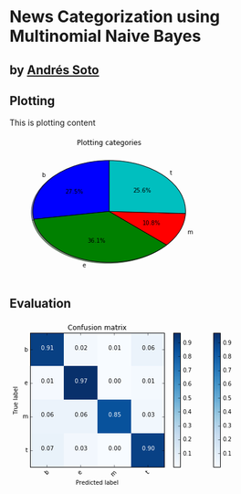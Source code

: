 
# News Categorization using Multinomial Naive Bayes
## by [Andrés Soto](https://www.linkedin.com/in/andres-soto-villaverde-36198a5/)

## Plotting

This is plotting content

<img alt="figure0" src="data:image/png;base64,iVBORw0KGgoAAAANSUhEUgAAAV0AAAD8CAYAAADUv3dIAAAABHNCSVQICAgIfAhkiAAAAAlwSFlz
AAALEgAACxIB0t1+/AAAIABJREFUeJzt3Xd4HNXVx/Hv2aLdVZfcewPLGGNjisHB4BAwHYEpoYWY
FiC09IQUEhISEieUlx46hOIASQg1hE7AgGkGGxeBjXuVZSRLq7blvn/ckbUWki3L0s6W83meebbv
nl3Lv7lz584dMcaglFIqOTxuF6CUUtlEQ1cppZJIQ1cppZJIQ1cppZJIQ1cppZJIQ1cppZJIQzdL
ichrInJeN77fHSLyy+56v3QnIkNEZIuIiNu1qNSioZvBRGS5iNQ7//nXicj9IpK7k+8xTETiIuJJ
uG+GiLyZ+DxjzHeNMX/ortp3VXt1J5MxZpUxptDoQHjVhoZuZjPAscaYQmAfYD/gVzv5HuK8j7Rz
Xyprr+7kfLCIN9mfqdKHhm7mEwBjzDrgP8C4rzzB+pXTMl4vIg+ISIHz8BvOZbXTYj4QuAOYLCK1
IrLZeY/7ReR3zvWpIrJKRH4oIhtEZI2InJPweaUi8oyI1IjIHBG5pm3LuU19U0Rktoh8KSIrROTb
zv3HiMhHzvusEJHfJLysbd0HOK85T0QWikiViPxHRIYmfM4RIrLY+ZzbROT1li6YDn6jQuexllb1
eSKyAnilbUtbRApF5B4RWev8Nte0dD2IyCjns6pFZKOIzNrxP6tKVxq6WUJEhgDHAB+18/C5wLeB
qcBIoAC4zXnsEOey0Nlcfhe4GHjHGFNgjCnt4CP7O+8zELgAuE1EipzHbgdqgb7AOcAMOmg5O6H4
PHAT0BvYG/jYebgOONsYUwQcC1wsIuUd1D1HRE4ArgROBPoAbwKznM/pDTwB/AzoBVQAk3fwG93a
ptxDgDHAkc7txO/0INDsvHYiMM35XQCuAf5rjCkGBgO3tPdbqAxhjNElQxdgGbAF2OxcvwUIOI+9
BpznXH8ZuDjhdaOxAeEBhgMxwJPw+Azgf20+637gd871qUC4zWs2AJOc92wGdkt47Jq275fw2JXA
Pzv5fW8ErneuD2un7ueBcxNue5w6hwBnA7PbvN/KTv5GLZ81LOHxrZ8P9AMaW3575/HTgVec6w8C
fwUGuf03o0vPL9rSzXwnGGNKjTEjjDGXG2Oa2nnOQGBFwu0VgA8bFl3tu60yxsQTbtcD+dgWphdY
nfDYqu28zxBgaXsPiMgkEXnV2SSvBi7CtoY7Mgy4SUQ2O90iVdjvNwj7G7StI7HG7f1G7T0/0VDA
D6xzPvtLbMj2cR7/CTac3xOR+SJy7na+g0pzGrqZrzM7ktZiA6nFMCCCbZ22F7q7shOtEohiN6Nb
DNnO81cBu3Xw2KPAv7EtxGLgTlq/b3s1rgQuclZCpcaYEmNMvrFdJuvaqSOxxu39Ri06+l1WYVu6
vRI+t9gYMx7AGLPRGHOhMWYQtuvmdhEZ2cF7qTSnoavA9mv+QESGi0g+8Afg705LtRKIA6MSnr8B
GCwi/p39IOc9/wVcLSIhERmD7SvtyCPAYSJyioh4nZ1wE5zH8oEvjTEREZkEnJnwuvbqvhP4hYiM
BRCRIhE5xXnsOWCciJQ7n3MZ27Zit/cbQfsrt5admOuBF4EbRaTA2Sk3UkQOceo4RUQGOa+pduqO
t/N+KgNo6Ga27bVIEx+7D3gI+B92U74euALAGNOADZjZzqbxJOBVYAGwXkQ2dqGWy4FibOvyQWyL
tb1uD4wxq7A7AH+M7ZueC4x3Hr4UuEZEarBD4R5LeN1X6jbG/Bv4E/B3pztiHnCU8/wq4FTgL8Am
7A6xDxLq6vA3auf7tXfft4EcYKHzPZ7A7mwE2B+YIyJbsC33K4wxy9v7PVT6E2NSfbilynQi8ieg
nzEmZfoyneFcq4EzjTFv7Oj5SnWWtnRV0olImYjs5VyfBJyP7XJwlTNOt0hEAkDLIc3vulmTyjw+
twtQWakAmCUiA7D9w38xxjzjck1gx+U+ih1psBA78qPdbg+lukq7F5RSKom0e0EppZJIQ1cppZJI
Q1cppZJIQ1cppZJIQ1cppZJIQ1cppZJIQ1cppZJIQ1cppZJIQ1cppZJIQ1cppZJIQ1cppZJIQ1cp
pZJIQ1cppZJIQ1cppZJIQ1cppZJIQ1cppZJIQ1cppZJIQ1cppZJIQ1cppZJIQ1cppZJIQ1cppZJI
Q1cppZLI53YBKruJiBcoBkqBXm0uiwAf+Pzg8YPHt/XSFx2CX9ZgTARjosTjUeLxluvNQDWwGfgy
YdkMfGmMaXLhqyoFaOiqHiAiAvQHdreLDIK8gZDTHzx9IN4LosXQVACeEASaoSgCxTHoDfTxQn8/
lOZAjoCXryzeK+H00yEUgnjcLrGYvYxEDDU1TdTURKmpiVFTA3V1HurrfTQ2BsTni+H31+Hz1eLx
VANVxOOV1Nd/Rjy+BFjqLOuNMcadX1FlKtG/KdVVItILG6yjwVcGhRPBjIa6wRAwMLIJxvpgVC70
lvYbsyXYIN1JgRA8/BD07r1zrzMGGhuhtnbbZcsW2LAhzooV9axcGWPjxhyamnwEg+vxepfS2Pgp
zc2LaQ3kFcaY5p0vXGU7bemqHRKRAcBk8OwFRXuDjIHwUAj5YFgD7OGFvfJgtMBobA4XAwRdLbw9
IrZ1HApB375tH/UA+Vtv1dfD2rVDnOXrrFzZyIoVTaxb56WmJiS5uV/i9y8mHH6NWGwO8L4xZmMS
v41KQ9rSVdsQET8wAZgMxdMgOhlMAezXBAfmwRhva7D2BsSdQrva0u0u0Shs2ABLl8KiRVE++STM
0qUhvN4t+HwfUlv7KvAe8KExptadIlUq0tDNciLSF5gMgYMhbxrUjoFBTTDVD1OD8DVsyLoUrh1x
O3TbE4/D6tVQUQELFjQzb14Dq1blEghsQGQOdXWvA+8Dc7VrIntp6GYZERkNHA7Fh0PsIIgWwb5N
8I18mOKBSdhBAykuFUO3PdEoLFsGixfDp582MH9+hMrKAKHQu9TW/gt4CVisO+yyh4ZuhhORADAV
8k4Ez3TwFcJRAt8I2VbsGNJyuHa6hG57amrgww9hzpwG3n3X0NzciMfzIvX1TwIvGmOq3S5R9RwN
3QzkdBmUQ8kZUP81GB2FU3PheI/trk2xroKuSOfQTWQMrFoFH3wAb75Zy4IFAYLB+dTVzcKYZ4wx
n7ldoupeGroZQkSGgEyH4nOhcSxMi8E3Q3AkdodXhsmU0G2roQHmzoU332xg9mxDLFZDLPY4TU33
GWPmuV2e2nUaumlMRIaB9wwoOAeiw+F44MwAHE4qjtbqVpkauomMgSVL4LXXojz/fDPR6HoaGm4n
Hn/EGLPe7fJU12jophlnSNexUPxDiEyC0wTOzIFDAL/b5SVPNoRuongc5s2D556r5803vfj971FX
dzvwlDGmwe3yVOdp6KYJERkOwYvB810Y44fvh+AUIORyZS7JttBN1NAAb70FzzxTS0WFF5/vSerr
7wLeMsbE3S5PbZ+GbgpzWrXHQ/GPIbovzPDCJV4Y63Zp7svm0E1UWQkvvxzn6afrqalpIBq9m0jk
HmPMMrdLU+3T0E1BIjLSadVeDHv4bKv2ZLK2VdseDd1ttfT/Pv98My+8EMfrfZlw+LfGmA/cLk1t
S0M3RYiIByiH4ishNhFmeOASH+zhdmmpSUO3Y/X18OyzcR55pJFY7FPC4V9jx//qf/YUoKHrMids
T4DCG2FQP/hl0LZqM3z0wa7S0N2xaBRefRUeeKCOmpqN1Nf/GnjcGBNxu7RspqHrEjvnrJwIRTdB
/37w5xw4jow4cCEZNHQ7zxh47z148ME6li1rpLn5WuLxu40xdW6Xlo00dJPMCdtyKLoZ+g2AmX4o
R8N2J2nods3ixfDQQ2E+/NBgzG00N9/Q09NRikgRcKYx5o6e/Jx0oaGbJE7YHmfDts9AmJkDJ6Jh
20UaurtmzRqYNauRl1+OE4//iUjkup4a72uHO/KMMWavnnj/dKOh28OcsD3Whm2vwbZlO520nGQm
lWjodo81a+C22+qZOzdMY+MVwGPdvcNNRGZhN+cqgJeMMT/rzvdPNxq6PUjEMwWKHoDSIbZlexIa
tt1EQ7d7ffwx3HBDmKqqL6iv/44xZk53vbU9XJ1njDHju+s901lWJICIDBOR+cn7PH+JSK+noOQ1
uG0UfJ5jjx7Lip9bpaO994YHHsjj8svHUVDwmuTl/ctOoqS6WzalQI836UVERIoug+BamH4sfOGD
M8mun1mlLY8HjjpKeOyxENOnH0cgUCGBwLUikr/jF6vOyqY08IvIwyKyUEQeF5FuHQgrUjQGei+A
fjfCi0G4x5sWZ2BQqq1QCC64wM+DD4Y48MDvEwyuFI9nht0/0SW1QEF3lpjOsil0y4BbjTFjsX8E
l3THm4oU+EV63Qyx+fCDMbDAB5O7462Vcle/fvDb34a4/voShgy5jdzcN7rS5WCM2QzMFpF5IjKz
BypNK1mxI83pyH/DGDPcuX0ocLkx5qRde9/iI8DzCIwvhvt8MLIbqlWdojvSkisahUceiTJrVhOR
yBXE4/frYcVdk00t3bZ/IF3+gxEpKBHp+zx4n4Pbe8NrGrgqs/l8MGOGj1tvzWPQoJvJzX1VRAa5
XVY6yqbQHSYiBzjXzwTe6sqbiPQ9CWQ1HHMELPHB6egBDipr7LYb3HtvHiedNIVAYJGI7NLWYjbK
ptBdDFwqIguBYmCnDkkUOSQkMvARaH4cZuXCA14o6ZFClUppfj+cf76PG24ooLT0IcnNfVBE8twu
K11kRZ/urhLZcxxUPQeDBsK/faDDF12nfbqpIRyG669v4N13N9HQcIIxZq7bJaW6bGrp7jSRchEZ
eRGs/gDOGgzvauAqlSgvD3796xA/+MFggsHZ4vN9x+2SUp2GbgdEykPwyYNQdRs8EoDrPVl14kel
dsa0acJdd4UoLf0/CYX+z5knWrVDf5h2iEwdBh/Nsac3/8Br57lVSm3XkCFw9925DB9+Abm5z2s/
b/s0dNsQmXgoLPwQxu0BH/tgd7dLUip9FBXBzTfnMXnyVEKhD0RkoNslpRoNXYdIuUdkr0th6X/g
ohJ43geFbpelVPrx++GXvwxyxhm7EQzOE5EJbpeUSjR0AZHyXFj1B1h+I/w1AL/36E+j1C4QgbPP
9vHTn5YSCLwtIse6XVKqyPpkESkvhjU3w5IfwYN+e9yEUqpbHHqocMMNueTnPyE5OT/YhUlzMkZW
h65IeSmsvhk+mwGz/HaScaVUtxo7Fu6+O0Tv3r8nFLol24M3a0NXpLw3rLwNPj8D/uHTEQpK9aD+
/eGuu3Lp0+ccgsE/uV2Om7IydEXK+8CK22HpKfCUD450uySlMl9+Ptx0Ux7FxZdJIPBLt8txS9aF
rkh5P1h2J3wx3Y5Q+IbbJSmVPYqL4eabcyko+IXk5FzmdjluyKrQFSkfAEvvhhXHw4s+ONjtkpTK
Pn36wC235BIK/Vm83hlul5NsWRO6IuWDYfmdsOZoeFXP7qCUmwYMgJtvDhEK3SEez8lul5NMWRG6
IuVDoWomLDsK/uOD/dwuSSk1bBjceGOIUOhvInKU2+UkS8aHrkh5f2i8ChaWw/XawlUqley+O8yc
mUsw+E8ROcTtcpIho0PXHmkWvwLmHw2nBuHCrB4fqFRKGjcOfv/7XAKB50RkuNvl9LSMDV2Rcg9w
Hiw8Bob0hVt9bteklOrAvvvCOeeECIWeEZEct8vpSRkbusCxsOxkCI+FZ/2Q0f+OSqW/007zsuee
IwkGr3e7lJ6Uka0/kfIJsOkCWHYQvOGHvm6XpLJZZSX88Y+weTN4PHDccXDSSfDgg/Dss1DinGvv
ggtg0qSvvr6uDq67DpYtsxPJ/PSn9tDau+6COXNsv+iVV9rnvvQSbNkCJ6fhgAARuOqqXGbMOE9E
XjLGPO12ST0h40JXpHwgNPwQFh4Gt/lgX7dLUtnO64VLLrFn0m1ogIsugv2cETSnngrf/Ob2X3/r
rXDAAXD11RCLQWOjPTfZ55/Dvfe2BvKgQfDf/8LMmT3+lXpMYaHt3/3Rjx4Wkb2MMSvcLqm7ZVT3
gkh5PsS/D/OnwdlBmJFGO85WY4+O2xPYC7jFuf90YB9nGeFctmc4MAGYCCS2lq507j8n4b5HgJu7
p2y1Y6WlNnABQiEYOtS2fjsjHIb58+Hoo+1tr9eel8zjsQEMNoR9PnjsMZg+3T4nne25J8yYESI3
99lM7N/NmNAVKfcCF0DFwTC0N9yYZn95PuAGYAHwDnAr9qzxfwc+cpaT6XgmNA/wOjAXeM+5b4tz
+xPs+d0WAI3AA8Cl3f8V1I6tXw9LltjuAYAnn7TdCn/5i+1GaGvdOtv6mzkTLrzQtmqbmmx4T5oE
3/mOPSNyXh4sXgwHHZTc79NTTjvNxx57jCQYvM7tUrpbxoQucDzUfQ3W7mvnxU23npP+wN7O9Xxg
D2BNm+c8DpzRwesNEG9znweIONfrscF7HXA5kGbrpEzQ0AC/+Q1cdpkNzRNOgEcfhXvusa3h22//
6mtiMduNcOKJtg83GLSvATj9dLj7brj4YrjvPjj3XHjuOfjtb+Hhh5P73bqbx2P7d4PB80XkeLfL
6U4ZEboi5cOBE2HxeLjEYwMrnS0HPgYOSLjvTWwwj+rgNQJMA/YH7nbuyweOxnY5DMKefug9oLzb
K1Y7EIvZwJ02DaZMsfcVF9udRwDHHgsVFV99XZ8+0LcvlJXZ21On2hBO1HJ78GB44w37OWvW2CWd
FRXBNdfkEgg8LCKlbpfTXdI+dJ1uhbNhVTHER8LVad6EqwNOAW7ChmaLWXTcygWYje2CeB64DXjL
uf8n2C6GPwNXAb8D7gVOA67tzsLV9sycaQ97PeWU1vs2b269/uabMHz4V19XWmqDd9Uqe/ujj+z7
JLr/fjjvPIhGwRh7n8djuyHS3bhxcPjhOYRCf3a7lO6Sbtvg7ZkMsdGw/FB4wA/pfNbnKDZwzwZO
SLg/BvwLG6odGeBc9gGmY1u0UxIen+tcjsbuXHsBOA9YSsetZ9Ut5s+HV16BESNsH6yI7cd9+WVY
utTe7t8ffvhD+/yqKtt3+8c/2tuXXw5/+IMN1YED7ZCxFm+9ZVvBpU5DcNQoOP98ezlyZHK/Z0+5
8MIgr79+pojcZoyZu+MXpDYxLWvGNCRSXgT8EeaPg1EHwkt+u5mdrr4N9MbuUEv0AjATeK2D19Vj
+3PzgTBwBPAb57LF8dhuhxBwKvAicAHwPexoiTQTCMHDD9mdSCrzPfus4Y475lNfP9EY03bnRVpJ
9+6F6VBTCpUHwl1pHrizsUO5XsX2we6DDVuAx/hq18I6Wk8xtAHbqp0IHIgN2MTAfQrb19sfKMIO
IRsPNJGWgauyzzHHCP36jUTkLLdL2VVp29IVKd8NuArenwIXD4ffpPsKRO0Mbelmn3nz4Gc/q6Sx
cagxptHtcroqLYNKpNwHnAPLSsA3BK5My++hlNoJ48fDuHG5eL1pPcg8XcPqEDCDYe0UuMMPAbfr
UUolwyWX5OHzXS0iRW6X0lVpF7oi5SXAabAiAMV5cKzbJSmlkmXECDj4YC+BwM/dLqWr0i50sRMU
+GDjFLgqJ713nimldtq3vx0CLknXeRnSKnRFyvOAI2G9gWg/ONPtkpRSyTZkSMsY5BPdLqUr0ip0
seOhfLBmMvzIpxOTK5WlTjmlgPz8H7tdRlekTeiKlPuBcjvXXfVouEj7FZTKVlOmQDw+TkR2d7uU
nZU2oYsd0V8ES/awWxUZM/+FUmpn5eTAscf6CATSbvhYWoSuSLkAx4Cpgdr94dJMmDNCKbUrysv9
GHOeiKTVmNG0CF1gCDACNuSALwST3a5HKeW2wYNbzsgx3e1Sdka6hO7+QAzW7QVneXSYmFIKSMsd
aikfuiLlHuBgMJugdgKclebz5Sqlus2UKRCL7SkiQ90upbNSPnSxZ2MsgvXFkBvQs/sqpbby+2HC
hCgw1e1SOisdQndfIAobdoPp2rWglNrWpEn55OYe6XYZnZXSoet0LUwBNkG0DKZp14JSalvjxwMc
6nYZnZXSoYuddTvfnqdk84A02oJQSiXLiBEQj/cSkf5ul9IZqR66I+zF2kEwIgol7lajlEo9Hg+M
HdsEHOJ2KZ2R6qE7EWiAqmFwpN/tYpRSKWrSpAJCoWlul9EZKRu6zqnV9wSqgSGwf8rWqpRy2YQJ
gterobuL+mGnEYtAQz8Y53Y9SqlUtfvu0NQ0QER6uV3KjqRy6Pa1FxEvbMmHMe5Wo5RKXV4vjBzZ
gD2NdkpL5dAdZC+qesPAqJ4HTSm1Xf36ebEjnlJaKofuKKAeanrBmPQ8T7xSKnn69AlguyVTWiqH
7nAgDI0FMEwPilBKbV+vXn5ycga7XcaOpGToOmeJKAEaIZoPg3X+XKXU9pWUQCAwzO0ydiQlQxfI
A+L2qrc4DbpplFJuKy0FkYFul7EjqRq6+YDTjxsv1NBVSu1QSQnE433dLmNHUjl0HbEgFLtXiVIq
PZSUQCSS8idPTOXQdeZwNB7Q/WhKqR0oLobm5nwRSenASNUdVH5aQ1c0dJUVBSqAefbmJ59Ar152
IuuWJSfHXvp8rdf9fjspispsPh/4fFEikXygxu1yOpKqoZvwP0RbutlhLfAxsAj4HFgB3uUGX6WB
WiEeEaLGro5zMdIcEHPjjQjgBxMH4sZgjBGMwcTjkLiI2KOWfL7WS58P/H7jXLaEtCEnx14PBFou
hUCg9TIx5NuGfWdv+/22JtW9YjEf0Oh2GduTqqEraEs3Q9QBnwALsK3U5SArDP61BqkRTKMQdQaq
5AJ5YijGUGKEIoQChEKgwFnsX6yYeBO82kRoNnzNwJ0gIzuoIA7UG8OWaJTaaJRap6o6IAxSB9S3
LlIPNDhLo3PZ5CyNQL3HYxq9XppETJPHQ8TjIQLERIiCxIEYdk9w3BgxLSsBY7ZdEXg87a8IfD7T
JrC3XRHYlYFdAQSD0qXAb+8xny+9VwSxGMTjAjS7Xcr2pHLoOnwR+2evUksU+AyYj22dfgGsAN/K
ON7NQL0Qiwox7BHceWIoAooNlDhh2hKkhc5zBOxKthPnZPIAh0P9QfDa47DnMrgM+A3b7IXd+tT8
du7vsnhciMfpVJ0diAHheJwt8Ti1kQh1sHVlEAYJ28sOVwQtS1PL/V6vafJ4aPJ4TLMIzSJEPR6i
9rMkhl35xI3BgJh4HNOyEjDGBpYxNvxblrYrgbZbBC1bAq1bBdvfItjZlUNOjq2js5qbweuNmGg0
pY9gTeXQdf6gvQ2w2dViss96YC7bbuqvMPg2GKgT4s12U98H5IqhgNYwLcSzTcs0D6ezyPRMEyoE
sRlIbDXc9nfMfXXILcAZpPbZ9LzYdU1hd71hLCbEYrALXzsKbInFqI3FqKXjlYBzKS0rgfZWBPUi
dkXgbA00ezxERIjarQFizhZBhyuClgXa3yKwKwGTENZxvF7weFI6cCF1Q7eZrQdHSL2GbnepZ9tN
/WUgK8C3No6n2m7qx+J2uzgEFIih0NnUL05onRZim41+6LEw3VmDoeHHSMN7cOELcF0ccy/IRLfr
SiM+oNRZdpkxEI12bqtlO5pJWBE0N3+layhha8C7Ephl599Oaakaug1sPTiCOg3dHYljQzRxU3+5
wbfK4K2i3U39QgzFRra2TltapgVAkJ3b1E8lkyC8D3z8FBw0H04Fcx1IH7frUl2SA/R2lh15C/gX
bOjZinZdqoZuI61HpNVBpSHd/vN3m420bup/xta9+t6NBqlts6mPoUCgyEApQmGbftNtN/Uz9/f0
gTkZafgG/P0R+Ocm+D2Yy0BS9Q9e7bpKQOx/mJSWqn+DCXvOQtWwKIJd6WWQemzL9FNaN/VXgm+1
s6nfZPvoWjb1853WaamzVz8xUAtwNvWR1g0ERQk0X4Y0L4Zf/QtuaoZ7gMPcrkv1iA1AFNa4XceO
pGro1rO1JVZYBYvSKEni2J1P84GFtO7VXxXHuwm7qR/ZdlO/AEOJgWI8Wzf1W3ZGpfOmfqoYA+Er
kfArUD4bDgFzB8hwl8tS3WsuNNbAB27XsSOpGrotneECJVWwyGdbcG5nzibspv4Cttmr713/1U39
lh1RRcZQioeiNv2m+WTHpn6q8ADT7BCzlx+DsSvge2CuAsl1uzbVLd61Ayfmul3HjogxqdmIFCmf
6VxtgFd+Dktzem62sUZaN/UX07qpvyaO50vBNNohOW039Vv36rPNXv0M6wjJSKshdxbxUBjPbcA3
0TVfOosBeRBpgr7GmJQewZCqLV2A1cBooAEKq2Fh350P3TiwFHus/iLnesumfiXbbOrnkLhXH0oS
NvVblhC6qZ8pBkP9T/DUvwvnvwh/cYaYTXC7LtUlSwE/VDemeOBCaofuCmBvoAq8y+HdPvCNhKDb
ROuY08+B5eBZYfA5m/qmSYgYOwo9l9ZN/ZKETf2WftM8nCONNUyzzoEQ3g8+ehImL4AzwPwZUv88
3mobc4EcGwgpL5VDdw1bAzC0Gt81++G9FnsGH2dTP8hXN/Xb7tXfuqmvgao64ANzqh1i9sij8HgV
XAvmuzrELG18BNEaO1Q35aXy39Qato5/6ruK2BIP3wSK0E191TN6QdPlSNNC+PmT8H8RuBf4utt1
qR16G8Ix+MjtOjojlUN3I6Wf9SNQcwCeaA5VEqXQ+FL/BMsq7Y2F8Bjki5fg2HfgUDC3gaT8GQ+z
VBPwod3ufc/tWjojZWd2NubpOCVLXiNv4xxyN83CbxawzO2qVNbwAEdC/U/gv0NgD+AqMG7Nd3c+
0A8Yn3Dfl8ARQBlwJB3P2n0jMM557Vm0znt4JTABOCfhuY8AN3dX0UnyChCExcaYlD8EGFI4dAHw
xt7HExcEQw4VLKDJ7ZJUlsmD6PlIw3lwQy5mGPAPkn/c37nAf9vc9yfgcOzxjN8A/tjO69YCt2C3
u+dhZxL7O7AFu/PpE+zBjAuwAycfAC7t9up71t+hoQYedLuOzkrt0CWhbVvM56zHS62L1ajsNRTq
f4qn8kg5mpshAAAUjklEQVQ4xwMHgpmfxI+fApS0ue8pYIZzfQbw7w5eG8NOxxjFHuo5EPsfP+I8
Xo8N3uuAy0mvUwZEgSftNJH/cruWzkr10F2DXSmH8BIlxGcscLskldUmQ/jn8P4ecABwIRi35sDb
CFt3cfSn/ZleBgI/AoYCg7Dn1T4cewzP0cBE5/5CbIdoec+W3O3eAnywyhizwu1aOiulQ9dUmDjw
OmCHTQb4mLnaxaBc5gdzGtJwOTxUihkO3A4m5nJZ7Q3hqca2iFdguxrqgEedx36C7WL4M3AV8Dvs
aI3TgGt7uthu8jg0heFvbtexM1I6dB0f0bLFU8wXbMbDl+4WpBQAvaDxCjy1p8BP/TAG+F8SP74f
rZPHrgf6tvOcl4GR2InJvcBJwNttntMyWcFo4AngMWAJ9iivVBYHHoNYxHazp410CN1VQBWQh4cY
QRayQOcvVClkHIR/jiw5wG6ynwBmVQ98jGHbHXjl2B1fYPcindDOa4YC79I6QfUr2JEYiX4NXIPt
43VO14IH29ebymYDUagyxix2u5adkfKhayqMAV6jpYshl494j+jWvw6lUoEHONoOMXt+sB3GdTWY
7joX+JnA17DT2A8F7scO+XoJ+1mvOLcB1gHHOdcnAadg+24nYIP3woT3fQrYH9snXOQ8Zzx27Ote
3VR7T/kDhOtg5o6fmVpSdpaxRFImA4E/ACswwBou5Xh6f2WVrVSqWA65j2HyG5C/Aieih012pwpg
ItQ2QH9jTKo3yreR8i1dxzrs8LFSBAjxGq+n9rntVZYbDvU/QzZOg7MFDgKz0O2aMsgfoSEON6db
4EKahK7TxfA0dtYFKGUR1URY6WpZSu3YQRD+Bcwpg/2A70Lqzz2Y4jYAjwNNcJPbtXRFWoSuYz52
Psd8BEOIN3hj6/hupVKXH+JnIA2XwgMl9qi2O7EHLaiddxNEvDDLGFPpdi1dkTahaypMDHvQjd2h
1ouPWYlhk6tlKdV5faDxe3i2nAQ/8mHGYvfAq84LA7dCtK79o57TQtqEruMD7EiWIF4i5PIOL2lr
V6WZ8RD+BfLZ/nbCmpPBpPwpbFPEnRD3wP+MMUvcrqWr0ip0TYVpAp6lZRx4b2azjChpcwCgUg4P
cCzU/wieGWgPTLimG4eYZaLNwNXQVGMPpktbaRW6jrewY71tazef53mGZh23q9JSAUQuROpnwJ9C
MAK7xzj1B3Im36+gydi+3GTONdTt0mKcbltSJl/HTgO63Bm3exGH0Y99dSikSnNvQt6rsLfB3A2i
Q9GthcB+EG6A4caYtN6Tk44tXbCt3bVAMQIU8TQvEUO3zVS6O9jOYvbOaNgXuAxMR5OTZwsDXADh
KFyV7oELaRq6psJEgYexU4wKBazDz2Je11E4KgPkQPxMpOG7cG8RDAPugaztQXsIzKewJmLnY98p
IjJMRBaJyP0iUiEiD4vIYSLylnN7v56oeXvSMnQdi4APaZlStJT/8iExVrtak1Ldpx80/gCpORG+
78OMA/OO2zUlWRVwBTTUwlnGmGgX32YU8BdjTBl2MrgzjDFTsDvkftlNpXZa2oauc5Ta49iTrPsJ
UEchT/E4EZ1xV2WUve0sZov2QQ4Hvglmnds1Jcnl0BiFvxljPtiFt1lmzNajsBdg5wcCe8BV0s83
mrahC2AqzHrsaToGA9CLhcT5jP/Q1TWiUqnJC5RD/Q/h3wNgN+BaMJncvngIzNOwKQw/3cW3SvyZ
4gm347hwRvS0Dl3HC8DntIzd7cszLKKJtJphU6lOKoTIRUj92XBt0A4xe87tmnrAIuC70BCGY40x
u3pmxO2Nakr6iKe0D11np9o92HPrBfHRRDGP82+i1LlcnFI9ZRSEr0TWHQqnCUwFU+F2Td2kHjge
6pvg+8aYed3wlqaD6+3d7nFpOU63PVImU7DzMy8DDOuZRin782386b9qUWo7msDzBCawBPkOmGtA
Ct2uaRd8Cxqfgmfr4JsmUwIqQSbF0WzsCU0HAtCXV9lIJS/rMDKV4QIQ/xbScDHcXWj3DN1Peg4x
ewDMU7CxDs7NxMCFDGrpAkiZFGFP9xQFttBMLuv4LkeTx956tJrKEh9B3nOY4TG4D2SS2/V00gJg
EtTXwwHGmE/drqenZFJLF1NharADqEuAIDnU05u/8bxOeK6yyD52FrMFE5GvA6eDWe92TTuwCTjG
9uNensmBCxkWugCmwnyO3bE2EPCSRyVFPMGjRPXU7SpreIEToOEH8K/+9uiAmWBS8RxXdcA3oKEK
/ho15j636+lpGdW90ELKRICTgeOB5YBhI5PxcCgX4SfganlKJd/nkPcPTHETcjf2VPGpoAmYBk1z
4Yk6+Ham9uMmysjQBZAy8QKXAHsDqzDAek6kmLGcjZ8cd+tTyhWvQd7/YJLB3AWym4ulxICToPk1
eLUWjt+Fw3zTSsaGLoCUSS7wc6A3sAGDsI5TKWU3zsaP3+UC00UUuzs8ht0lPhb4uvPYHOB9bEfV
7sC0dl7/FPAZkIddDbZ4CVgC9AemO/fNww7UPLA7v4DaRhN4H8fkLEW+C+ZqkIIkl2CA70D0cfio
FqYakz3zt2d06AJImfQBfoE9eGITcTys55v0YSRn4U/+QYBpqhk7y0UcuBe7fRoB3gTOwvYhhrHB
2tYK57VP0hq6jcATwNnYWbsPxO7+nAV8iwzc25CC1kFoFia4BbkR+0+RrJ/9FxC7FZbUwiRjzJYk
fWxKyPg/bVNhKoE/Y+OiNx7i9OdxNrKcWUR0loZOaumOiWJ/ScGesW4KNnCh/cAFO3A01OY+ofV0
uBHsX+LbwCSy4K8yRQyAhh8iXx4Pl3oxE2GXZpXprOshfjNsqIVDsi1wIUv+vE2FWQf8CbtV0wsP
cQbwGOtZxWNE9PCJTogDfwWuw+4KH4Sdd28FcDfwALAzZ1cMYLsj/goUOLfXYCfeU8m1rx1iNm8C
MhX4FpiNPfAxBvgVxH8DG8NwkDE98jEpL+O7FxJJmQwGrsRGyGZieFnPtxjAIE7TPt5OaQQew3Yv
/AM748rR2MB8Avh+B6+rBh5l2z7dRE8D+wPrgKXYWZIP6baqVWdVQ86jGP9G5Gow3wPpjv8WMeBC
iD0BX9TCwcaYDd3wtmkpK1q6LUyFWQ3MxE7nVoKXGP15mPUs5T4ihF0uMB0EgeHYHWCFQMtJvAZh
uwzqu/CeLZPD9sIelnQq9tSvm3elUNUlxdB8CRI+E67OsVNIvriLb9kInADRf8LcWtgvmwMXsix0
AUyFWYUNXj/QGy8xBvA4YT7gTiL6H70dYdh6/rkItiXaG9sVsMy5fxN2+yG3g/fY3gbVa8Chzutb
nifOZyl3jLazmK08GKYLHAHmiy68TTUwFSJvwss1MCUb+3DbyqruhURSJgOBHwL5gD1KciP708gR
fAufMy26AtiAHXlgnGUcdtM/hh0Oth67M+1IbCu4FttdcJbz+n9gD1FpwO5sOxSY6Dy22Hn9153b
L9I6jOyknvpCaqc0OEPMliGXgfk1SH4nXrYW+Do0r4eHa+E7xph0nIOn22Vt6AJImZQAVwBDgVUA
bGY0WziFk/DrTh2lEqyF3EeJB+vw3AKcQcczgFdgA7cGrm2A32XDkWadldWhCyBlEgIuwra9VgBx
tjCQzZzNIeRwEB6dn0ypBO9D3n8wu8ftLGYT2zz8FHA2NDfCpc3G3ONGiaks60MXQMrEB5wJHA6s
BKI0UMQmvsUQijkZn87XoFSCKMhTmOB85FSIXweeUuDnEL8D6sIwLW7Me26XmYo0dB3OJDnHAKdh
ezHDxPCxkePwMJaz8DtnYVNKtfgSAo9ifJXI7hBfAYu+hEONMZVul5aqNHTbkDKZgB1NGgPs4O1K
JhLmaI7Cx0REuxuUSrAceJSoL8oL0TjTs2Ximq7S0G2HlEk/4DLsqd1XAXHC9KGKMxlJHifo9JBK
EQdex3jepiknypkNxjzpdknpQEO3A1ImQWxXw2HY4fsNxPCzkeOAPTgJPyNcLVEp92wC/kFUqlmZ
08jURmNWu11SutDQ3Q6nn3d/4ALsVC+2u8EOKzuRcfg5UneyqSwSA97G8D9iePkzjVyl4293joZu
J0iZ9McOKxuBHfPdTIQgmziGOGOYjh83Z4NWKhk2Av8gSh1rgBNM2HzidknpSEO3k5xhZdOAU7AH
xdq9s18yii2cRBk5HI3vK1MYKpXuYsCbxJlNHD83EORKU6XB0VUaujvJOXz4POxcIOuAJqLkUMlR
RBnH8fjZg44P1VEqnawCniJKPSvxcKKpNfPdLindaeh2gXP+tUOB07HTsthZk6oZxhZOoBf5HIef
AS4WqdSuqAH+S5QlxPBxLUGu0dZt99DQ3QVOX+852AkONwD1xPGwiX2o53DG4GUaPpJ9AiqluqoZ
eIs472AI8goBzjWVZq3bZWUSDd1d5LR6J2Hn/8jHdjlEiBCgikNpZF+m4GEyHp0kXaUsA8wHXiCG
h2WEuIQSXjYVGhDdTUO3mzhnHj4COB6762EdYKinlGqOAYZyFH7GkoWzGKuUthz4D1G2UEeQX9OH
v5oKo7MZ9xAN3W7mnH34ZGAysAV7JjGoZgR1HE0ORRxGDnui4avcY7Bh+zIRqoiSw/2U8nOzTCcZ
72kauj1EymR37DTeI7DBuwUDVDOKMEfgo4TD8DOO1rPpKtXTDPAF8AoRNhMlyL8p4UrzhVnpdmnZ
QkO3Bzn9vROxZ/3qhz3rlw3fGkZQxxF46cU38DMeDV/Vcwz2NEsvE6GaCCGeo4Rr8PGp9tsml4Zu
Ejjhuzf2wIoBwJfYQTlQzXDCTEPowxR87I0QdK9WlWGiwCLgTSLU0uyE7e/wslDD1h0auknkhO94
bMt3IPa8fdUA1DCEMAfTxAjGIxyIlz7u1arSXC3wPnHeJ46XanJ4gRKuxctiDVt3aei6QMrEA+yF
bfkOxp6ysRIwNFJINfvTwP70RziIHEajO93UjhlgNfA2ET7HQy7LyOdp8rkT+FzDNjVo6LrICd/R
2KFme2P/22wAmonhZTN70sQUhGImO10PnTkNq8ouTcBCYDbN1BIjxHyKeJAAzwErNWxTi4ZuinCG
mh2MnVQniO12sP2+WxhEmMk0UMZg4uxLDmVAjmvlKrfFsKMQ5hLhMzyEqCTIHIq4HQ/vmgod+pWq
NHRTjDN5+kTs+doGYw/MrASiRPFTzRia2Z8mBlJGnInOZOra/ZD5DPaQm4+JMQ+DlzA5LKaQlwjw
D2CBqdBT5aQ6Dd0U5UygPgrb+p0M+IB67LCzOE3kU804IuyHoZAJeBiPlwHoDGeZpgpYgOEjIjQQ
J8jnFDCPXJ4C3jEVetaGdKKhmwac1u9YYCowDhurNbR0P4TpQy0TaGY8QpAyhLH4GAE630MaimOn
VFxEnIVEaQSCrCSPReTzDMJs4DNt1aYnDd00I2VShB12djgwFPtftBo7SAjC9KKWMmLsRRN9GEqM
PZ0REDrbWepqApYAC4nwOYKPevwsJ4/l5PE2wqvY7oN6lytVu0hDN0053Q/9sP2/X8P2/xogjD34
Ik6EEDXsRoRxNDCSEmKMxs8IPAwBPbebi6LYEz8tx/A5zazDR4hKfCyjkFUE+Bh4B5hnKsxmd4tV
3UlDN0NImZQCZcAB2C4ID3aC9SqgmThetjCUBkYSZ3ca6U0vooxyQngo6JFwPSgKrGHbkA1Qi4+1
BFhLAavwMQd4HzumttbdglVP0dDNQFImIezphPbGzvWbi+0Hrsf2A0eI4aOWwTQwAsPuNNCXEqKM
wsdQvAwEitGdcl1Vi23JrsGwlGbW4yNADT7WEGQD+azHRyXwNnYm2y90OsXsoKGb4ZxDjwcCw7Ah
vCd2hK+H1hC2B2PUMYgGhmMYThMDAB/9iDEEPwPw0B/ohQ5PS2QnL4L1wHoMK2lmHR4iQIhNCBsJ
UumEbBU2YD/FTqy4UQ9cyD4aulnGOQpuADaEx2MPRw5i27RRbBstTMuwtDADaGIgMJQI/YgQopQI
ffHQFx+9EEqBUjK7eyKC7Smvwg7a20iEjcTZhA8hSoBKhA3kUEMumwlQi1ADzKM1ZDdpyCoN3Szn
hHBf7I64UcAYYIjzsAc7OqLOWaJECRCmL030JkYvoD8xetFIAX4MxcTojYe++CnBnsCoZQmRmt0V
BnsISi2t33QLsJEolcT4Eg+NeAkQxsdmoBIvtQRoJEQ1OTRgjxFbhp3Tazl2FoQqDVnVloau+gop
Ez92ZER/7LC03WGbUb+CjaqGrYshThMFNFJKM6XE6I3QhzgFxMgjQog4XoJEySNOPlCEl0J8BLAd
HttbOjPXcBzbIm1OWJrauV1HlC3E2AKEERrwYTDk0IiXMF5qMVQ7s3PVE6TJabnGsSuiMDZgP8eO
qF0PVJoKE+vaL66yiYau6hRniFoRtle3FBvKQ7H9xf2wsRjHBnLLyInmbZYYHprJJ+IsUfKJkY8Q
dGYRDgIBDDnEty5+YvgwnWgj20+O4iWChwhCs7M0Ao0YZ/HSiI8G/DQ7SxQvxglVk1D/OuyYgxXA
Jlo7F+q0Bau6SkNX7TKni6IIG8YlQCE2nHsl3FeMDWbjLGBjMnGJtbPs8OOxIelNWFp29Rm++nkt
gfolNkA3Y8N0E7ZjoaXntlaDVfUEDV2VFE5LOYjt3S2AdjsV8rDD20LOZYDWwNyeJuxIjMSlbaeC
7ViwS5MGqnKLhq5CRM4CrsD22c4BLjH6h6FUj9ARl1lORMYApwFfM8bsg+2XPcvdqpTKXD63C1Cu
OwzYB3hfZGsXwAZ3S1Iqc2noKgEeNMb80u1ClMoG2r2gXgFOEZE+ACJSIiJDXa5JqYyloZvljDGL
gF8BL4rIJ8CL2IMilFI9QEcvKKVUEmlLVymlkkhDVymlkkhDVymlkkhDVymlkkhDVymlkkhDVyml
kkhDVymlkkhDVymlkkhDVymlkkhDVymlkkhDVymlkkhDVymlkkhDVymlkkhDVymlkkhDVymlkkhD
VymlkkhDVymlkkhDVymlkkhDVymlkkhDVymlkuj/ATYGI9Qc+at7AAAAAElFTkSuQmCC
">
## Evaluation
<img alt="figure0" src="data:image/png;base64,iVBORw0KGgoAAAANSUhEUgAAAYwAAAEpCAYAAACA6BUXAAAABHNCSVQICAgIfAhkiAAAAAlwSFlz
AAALEgAACxIB0t1+/AAAIABJREFUeJzt3Xd8VFXawPHfkwQUpQiCQMIShFAVpCX2roBSFRSxrn1B
sCu7ilhWF1FXEXFdUV/X1UUQEWkioK4KiiYYigWkypIMoCgqnQDP+8dcwpDGkCn3kHm+fuZj7twz
c8557nCfe89toqoYY4wxB5LkdwOMMcYcGixhGGOMCYslDGOMMWGxhGGMMSYsljCMMcaExRKGMcaY
sFjCSFAicriITBGRX0VkXATfc7mIvB/NtvlFRE4TkcV+t8MYV4ldh+E2EbkcuANoAfwOLAD+pqqf
Rfi9VwIDgZM1AX4EIrIHyFDVlX63xZhDle1hOExE7gSeBh4FjgEaAs8D3aPw9enA0kRIFp4y+yki
yfFqiDGHKksYjhKR6sDDwABVnaSq21R1t6q+p6p/9spUFpERIpIvInki8oyIVPLmnSkia0TkThFZ
75W5xpv3EDAUuExEfheRa0XkQRF5PaT+dBHZIyJJ3vQfRWSFV36FiPTz3r9GRGaHfO4UEckWkY0i
8qWInBwy778i8oiIzPG+530RqVVK//e2/56Q9vcUkQtE5HsR2SAifwkpnykin3v15ovIcyKS4s37
BBBgkVfvJSHff6+IrAX+b+973mcai8jPItLWm04VkR9F5IxIl60xhypLGO46GTgMeLeMMkOALKAN
cIL395CQ+fWAakAqcAPwDxGpoaoPAX8DxqpqdVV91StfdCtcAUTkCOBZoLOqVgdOITg0VrRcTWAq
MAI4GngGmOa9v1c/4Bqgjte/u8voXz2gstf+B4GXgCuAdsAZwAMiku6V3Q3cDtQiGLtzgAEAqnqm
V6a119/xId9/FME9t5tC++INXd0LvCEiVYBXgVdV9dMy2mtMhWYJw11HAxtUdU8ZZS4HHlbVn1X1
Z4J7JFeFzN8J/NXbM5kObAaal7M9u4HWInK4qq5X1ZIODnclOMw1RlX3qOpYYAn7D6G9qqorVHUH
8BbQtow6dxI8XrMbGAvUBkao6lZV/Q74jmCiRFVzVTVbg/4HjAbOLPJ9UkKfHlTVAq89+1HVV4Dl
wJdAXfZPxsYkHEsY7voZqL13SKgUqcD/QqZXe+8VfkeRhLMVqHqwDVHVrUBfoD+w1ju7qqTEk+q1
IdRqIC1ket1BtOfnkGMs27z//xgyf9vez4tIU69da0XkV+AxggmmLD+pasEByrwMHAc8F0ZZYyo0
SxjumgvsAHqVUSaf4MHrvdKBQDnr2wIcETJdP3Smqs5S1U4Eh3G+J7gFX1QAaFTkvYZeO2PtBWAx
0ERVjwLup/geRVEHOhB+JMHhtVeAh0TkqGg01JhDlSUMR6nq7wTH7Z/3DvZWEZEU76Dv416xscAQ
EaktIrWBB4DXS/vOA1gAnCEifxCRGsCf984QkWNEpId3LKOA4NBWSUNl7wFNReQyEUkWkb5AS2BK
Odt0MKoBv6vqVhFpQXBvKNQ6oPFBfudIIFtVbyLYtxcjb6Yxhy5LGA5T1aeBOwmOnf9IcPhpAPsO
hD8KzAMWAQu9vx8r6yvLqOsDYJz3XTnsv5JP8tqRD2wgeMC56AoZVf0F6EbwQPYG7/9dVXXjgeoP
U4kH5T13A1eIyO8EV+xji5R9CPi3iPwiIn0OVJGI9AA64R04J9j/dnvPDjMmEdmFe8YYY8JiexjG
GGPCYgnDGGNMWCxhGGOMCYslDGOMMWFJ8bsBRYmIHYU35hChqge61qVUUrm6UrDpYD6yWlUblbe+
Q4XLcXHuLCkR0cPP+mtc6yxY9RGVjj0nrnUC/PT+fXGv829/fZj7Hngw7vWmJMd/Z/bRRx5iyNCH
4l7v5u274l7nE397hHvvGxrXOutUqxRZwhDRw9sNCrv89vnPRVTfocLluDi3h2GMSSBS4df/5eNo
XCxhGGP8U+at0hKYo3GxhAEkHXWs302Im9PPKHoD14rrjDPP8rsJcXPq6YfocnV0S9p3jsbFEgaQ
XDOBEkYCrUQtYRwCHN2S9p2jcbGEYYzxj6Nb0r5zNC6WMIwx/nF0S9p3jsbFEoYxxj+Obkn7ztG4
WMIwxvgnKdnvFrjJ0bhYwjDG+MfRoRffORoXSxjGGP84OvTiO0fjYgnDGOMfR7ekfedoXNxslTEm
MUhS+K/SvkKki4gsEZGlIjK4hPlHicg7IrJQRL4QkVYx7VM0OBoXSxjGGP8kSfivEohIEjAK6Awc
B/QTkRZFit0HzFfVE4BrgJEx7FF0OBoXSxjGGP9EviWdBSxT1dWqWgCMBXoWKdMK+AhAVb8HGolI
nVh1KSocjYslDGOMf0TCf5UsDVgTMp3nvRdqIXBxsDrJAhoCDaLck+hyNC520NsY458yxuB3b1zJ
no0ro1HL48CzIpILfA3MB3ZH44tjxtG4WMIwxvinjNNHk2s1IblWk8Lp3as+LKlYPsEt470aeO8V
UtVNwHX7qpRVQFTWuDHjaFxsSMoY45/Ix+pzgAwRSReRysBlwOT9qhCpISKVvL9vBD5R1c2x7FbE
HI2L7WEYY/wT4QVqqrpbRAYCMwluAL+iqotF5ObgbB0NtAReE5E9wLfA9RG2OvYcjYslDGOMf6Jw
zyRVfR9oXuS9F0P+/qLofOc5GpcKPyTVtmk9sl++kUX/7s+Tt5xfYpmU5CT+eW83sl++kbmjb+C0
E/YN/T143VksHTuI9VPviVOLy2/B/FxO6tiWtse3YPDdd5Ra7qknHqftcc3pcMJxfDhrJgDbtm2j
z0Xd6XDCcZzY4QQeeuD+eDW7XObn5pLZrg2tWzXj7jtvL7Xck8OHcXzLprRt3ZIPvL4CPDR0CE0b
N+SYWtXj0dyILFyQy5kntePEtq24f/CdpZYb8dRwstq25JQOrfnvh7MK3y8oKOCuW/tzUrvjOLVj
G6ZNfjcezQ5PFC5Qq5AcjUuFXwoj77iA/k9Opc3VL5DR4GjOy2xcrMx13dqhClk3vET3e8bweP/z
CudN+3wpp/X/v3g2udzuuPUWnv/nSyz4ZgnLly3lg1kzipVZsmQxEyeMZ97Cb3ln0jTuvG0gqgrA
7XfczVcLv+WzL79i7ueflfh5V9w6sD8vjH6Fr79byvJlS5k1s4S+Ll7MhPFvseDrxUyaMp3bBg0o
7GvXbj2YMzcn3s0ul3vvGMiI50fz5YLvWLF8GR99MLNYmaVLFjNp4ng+n/c1Y9+Zwr13Dirs6zNP
DqPOMXX5Yv63fDZvEaecdka8u1C6yE8frZgcjUuFThh1ax5J1SqV+er7tQCMmbmI7qcW3wNrmV6b
T+b/AMCG37by2+YdtG9WH4B5SwL8uHFL3NpcXuvXrWPTpk106JgJQL8rrmLq5EnFyk2bMpnel/Ql
JSWF9EaNaJKRwbycbKpUqcJp3vO+U1JSaNuuHfl5eXHtQ7jWrVvH5s2b6JgZ7OvlV17NlEnFt5qn
TJlEn76XFfY1I6MpOdnZAGRmZVG3bt24trs81q9fx+ZNm2nXIdjXvv2uZPrU4st1+rQpXNQ7uFwb
pjeicZMMcucF+zrm9X9x21377gxRs1at+DQ+HI5uSfvO0bjErTbvaP3X8aoPILVONfJ/2lQ4nf/T
JlJrVytWbtGKH+l6SlOSkoT0ekfRrlk9Ghzj/lBFqEAgn7S0fdflpKY1IBDIL1ZubSCfBg32XZtT
PzWtWLlff/2V6dOmctbZ58auwREI5OeTlravD2ml9DWQn0+DBn8onE4toa+uWxfIJzVkudZPTWNt
IFCs3Nq1+aSFLtf6qawNBPj9t98AGPbIUM49PYsbrrmcDT/9FPuGh8vRFaPvHI1LvJeCxrm+sLw2
fQGBDZuY88J1PDHgPOZ+k8fuPXv8bpYvdu/ezfXXXMGAQbeR3qiR380xEdq1axeB/DxOPPlUPpyd
TcfMLB6836HjcY4OvfjO0bjE+yypSiLyBtAe+Aa4WlW3x6qywE+b9ttTSKtTjcCGTcXK7dmjDP7H
B4XTHz13DcvW/BKrZsVEamoaeSFDSIH8PFJTi94JILiFWla5QQNupmmz5vxpwMDYNjgCqWlp5OXt
u+tBfil9Dbecy+qlpu03NLg2kE/91NRi5erX379cwCtX6+ijOeLII+naoxcAPS7qw5jX/xXzdoct
0fYcwuVoXOLdqubAKFVtBWwCBsSysvUbt/D7lu10bBH8B3Z5pzZM/ez7YuUOr5xClcOCufOcDsdS
sGsPS9f8vF8Z1zdw6tarR/UaNZiXk42q8uZ/Xqdr9x7FynXt1p0J48exc+dOfli1ipUrVtAxMwuA
Rx58gE2bfufxJ5+Od/MPSr169ahevQY52cG+jnnj33TrUfS+atCtWw/eHje2sK8rViwnMytrvzJ7
Dwy7qm7delSvXp3cecG+jnvzDbp0Lb5cu3TtxsQJweW6+odVrFq5gvYdg33tfEE35nz6MQCf/PdD
mrVw6O7ejm5J+87RuMR7D+N/3rm/AG8Ag4Bia6eCVR8V/p101LEk1zy23BXe/uz7jB7cg8MrpzDj
y+XMygle+X7hyU1p16w+j732KcfUPJLJT/Rj9x4l8NMmrv/bvoOKj950Dn3PPZ4qh1Vi6dhBvPre
Aob9e3a52xNLT494jj/deB07tm+nU5cLOL9TFwDemzaFBbm53PfAg7Ro2YqLel9CZtvjSalUiaef
HYWIEMjP56knhtG8RUtOPbEDIsJNfxrA1X+87gC1+mPEyOe56fo/sn3Hdjp3uZBOnYN9nTZ1CvNz
v2LI0Ido2aoVvS+5lHZtWlGpUiWefe4fiPcP7P6/DGbc2DFs27aNpo0bcu11N3DfkKE+9qh0w58e
yaA/Xc/2HTs4r1MXzj2/MwAz3pvKwgW53HvfUJq3aEXPiy7h1Mw2VEqpxBNPP1fY1wcefowBN/6R
IX++i9q16zDyhZfL1Y7PZn/CZ7M/iVq/AGe3pH3naFwkXltYIpIOfKyqx3rTZwMDVbV3kXJ6+Fl/
jUub/PbT+/f53YS4SUl28x9ALGzevsvvJsRFnWqVUNVyb+KKiB5+UfjJa/vEGyKq71DhclzivYeR
LiInquqXwOXAnDjXb4xxiCTaUFOYXI1LvDf7lgC3iMh3wFHAC3Gu3xjjEEmSsF+JxNW4xG0PQ1VX
E3zCkzHGAO5uSfvN1bjYzQeNMb5xdcXoN1fjYgnDGOMbV1eMfnM1LpYwjDG+cXXF6DdX45I45zoa
Y9wjB/Eq7StEuojIEhFZKiKDS5hfXUQmi8gCEflaRP4Y9X5Em6NxsYRhjPGNiIT9KuXzScAooDNw
HNBPRFoUKXYL8K2qtgXOBv4uIk6PrrgaF0sYxhjfRLpiBLKAZaq6WlULgLFA0fvEKLD3NtXVgJ9V
1emrK12Ni9NZ1hhTsUVhrD4NWBMynUdwZRlqFDBZRAJAVaBvpJXGmqtxsYRhjPFNWSvGgnXfUbD+
u2hU0xmYr6rniEgTYJaItFHVzdH48lhwNS6WMIwx/iljQ7pS/VZUqr/vWt/ti94pqVg+0DBkuoH3
XqhrgWEAqrpCRFYBLYB55WlyXDgaFzuGYYzxTVJSUtivUuQAGd4TPSsDlwGTi5RZDZwHICJ1gWbA
yhh1KSpcjYvtYRhjfBPpWL2q7haRgcBMghvAr6jqYhG5OThbRwOPAv8SkUXex+5VVaefkOZqXCxh
GGP8E4Xr01T1fYIPZwt978WQv9cSHK8/dDgaF0sYxhjfuHpFs99cjYslDGOMb1xdMfrN1bhYwjDG
+MbVFaPfXI2LJQxjjG9cXTH6zdW4WMIwxvjHzfWi/xyNiyUMY4xvXN2S9purcbGEYYzxjasrRr+5
GhdLGMYY37i6YvSbq3GxhGGM8Y0kubli9JurcbGEYYzxjatb0n5zNS6WMIwxvnF1xeg3V+NiCcMY
4xtXV4x+czUuTiaMn2fc73cT4uLoEwf53YS42Zgzyu8mxE2Vysl+N+HQ4eZ60X+OxsXJhGGMSQyu
bkn7zdW4WMIwxvjG1RWj31yNiz1xzxjjG5HwX6V/h3QRkSUislREBpcw/24RmS8iuSLytYjsEpGj
YtmvSLkaF0sYxhjfiEjYr1I+nwSMIvggoOOAfiLSIrSMqj6lqu1UtT3wF+BjVf01xl2LiKtxsYRh
jPFNFLaks4BlqrpaVQuAsUDPMqrsB7wZ3V5En6txsYRhjPFNpFvSQBqwJmQ6z3uvpLqqAF2ACVHt
RAy4Ghc76G2M8U2cj+12B+a4PhwF7sbFEoYxxjfJyaWvGbesXsiW1YsO9BX5QMOQ6QbeeyW5jENg
OArcjYslDGOMb8o6fbRqo7ZUbdS2cHrDnDdKKpYDZIhIOrCW4MqvXwn11ADOBK6IrMXx4WpcLGEY
Y3wT6dCLqu4WkYHATILHZF9R1cUicnNwto72ivYCZqjqtshqjA9X42IJwxjjm2hcoKaq7wPNi7z3
YpHp14DXIq4sTlyNiyUMY4xvXL2i2W+uxsUShjHGN46uF33nalwsYRhjfOPqlrTfXI2LJQxjjG8c
XS/6ztW4WMIwxvjG1S1pv7kaF0sYxhjfOLpe9J2rcbGEYYzxjatb0n5zNS6WMIwxvklKcnPF6DdX
42IJwxjjG0c3pH3nalwsYRhjfOPq0IvfXI1LhX8exvz5uWR1OIETjmvOPXfdXmq5J58YRptWzWjf
phUfzJpZ+P7DDw6heUY69WrXiEdzI9K2RQOyx/2FRe8O5cm7e5dYJiUliX8+eAXZ4/7C3DcHc1qH
DACOrFKZuW8O5vMxg5n75mD+99Ewht91cTybf1Dm5+aS2a4NrVs14+47y1iuw4dxfMumtG3dcr/l
Gu7nXbBgfi4ndjiBtsc1594yfsNPPTGME7zf8IdFfsMtMtKp7+BvOBqPIq2IXI1LhU8Ytw8awAsv
vszCb79n+bJlzJo5o1iZJYsX887b48ld9B0TJ7/HHbfegqoC0LVbDz79LDvezS6XkfddRv+H/0Ob
Xo+QkX4M553csliZ6y46FUXJ6juM7gOe5/E7g0lhy7adnNxvOKdcPpyT+w3nf2s38u4HC+LdhbDd
OrA/L4x+ha+/W8ryZUtLXa4Txr/Fgq8XM2nKdG4bNKBwuYbzeVfcPmgA/3jxZRZ4v+EPyvgNf1XK
b/gTR3/DUXhQUIXkalwqdMJYt24dmzdtokPHTAAuv/Iqpk5+t1i5qVMn0efSvqSkpJDeqBFNMpoy
Lyf4D6xjZhZ169aNa7vLo+7R1ah65GF89d3/ABgzNZvuZ7cpVq5l43p8kr0UgA0bN/Pbpq20b9Vw
vzIZDY+hTs2qzF24MvYNL4d169axefMmOmbuXa5XM2VS8eU6Zcok+vS9rHC5ZmQ0JSc7O+zPu2D9
unVsCvkN97vyKqaU8Buedoj+hl3dkvabq3Gp0AljbSCf1LQGhdNpaQ0IBALFy+Xn06DBHwqnU9NS
CQRKe9aIm1KPOYr89fsemJW/fiOpxxxVrNyipfl0PbM1SUlCeurRtGvZkAZ19y/Xp3N73p7xVczb
XF6B/HzSii3X4ssrUHS5pqYRCOSH/XkXBALF27q2hN9wsb4eIr9hV7ek/eZqXOygd4J5bdJcWjSu
x5w37mXN2l+Yu2Alu/fofmUu6dyB6+4/ZO4EbQ5hiZYIwuVqXOK6hyEiV4jIlyKSKyIvSIyjUj81
jfy8fc9Bz8/PIzU1tXi5tDTyQsvl5ZOaWuLz0p0V+PFXGtStWTidVrcmgR+LP6J3zx5l8N/f4ZTL
h9P3rpeoWb0Ky1b/WDj/+KapJCcJC7/Pi0u7yyO16PLKzytxeZVWLtzPuyA1tXhb65fwGy7Wp0Pk
NxyNoRcR6SIiS0RkqYgMLqXMWSIyX0S+EZH/xqo/0eJqXOKWMESkBdAXOEVV2wN7iPHjEuvVq0f1
GjWYl5ONqjLmjdfp2r1nsXJdu/Xg7bfGsXPnTn5YtYqVK5bTMTNrvzJ7DyC6av3Pm/h98zY6HpcO
wOXdspj6cfHn/h5+WCWqHF4JgHNObEHBrj0s/WF94fxLu3TkrffdHY4Cb7lWr0FO9t7l+m+69Si+
XLt168Hb48YWLtcVK5aTmZUV9uddULdePWqE/IbffON1upXwG77wEP0NRzr0IiJJwCigM3Ac0M9b
14SWqQE8D3RT1eOBS2Lbq8i5Gpd47mGcC7QHckRkPnAO0DjWlT7z7Cj633wDJxzXnCYZGXTq3AWA
96ZO4bG/PgRAy5atuLjPJXQ44Tgu7tmVZ0Y+X7gghtw3mGZNGrJt2zaaZ6Qz7LFHYt3kcrv98bd4
4cEr+HrSUFb870dmfb4YgAvPOJ77b74QgGNqVWXumMF89fb93HHNuVw/ZP+hp4vPa+d8wgAYMfJ5
+t90Pa1bNaNJRtPC5Tpt6hQefeQhAFq2akXvSy6lXZtW9OpxIc8+94/C5Vra51309LOjGHDzDbT1
fsPnl/Eb7ljCb/iB+wbT3PsNt3DsNxyFLeksYJmqrlbVAmAsUDSjXg5MUNV8AFXdEKv+RIurcZF4
bXV4z5etr6r3H6Cc3jdkaOH06WecxRlnnhXj1vnj6BMH+d2EuNmYM8rvJsRN0WNCFcWnn3zM7E8/
Lpwe9ugjqGq5h5VFRM8Z+XnY5T+69ZRi9YlIb6Czqt7kTV8JZKnqrSFlngEqEdzSrgqMVNXXy9vu
WHM5LvE86P0h8K6IjFDVn0SkJlBNVf9XtOD9DzwUx2YZY8Jxxpn7b7wNezTyPZWk+BzcTSE4unEO
cCQwV0TmquryeFReHq7GJW4JQ1UXi8gQYKY3vrYTuAUoljCMMYmhrPXiL0tz2bgs90BfkQ+EXkjU
wHsvVB6wQVW3A9tF5FPgBMDZhOFqXOJ6Wq2qjgfGx7NOY4y7yjpR8ujmHTi6eYfC6ZXTXympWA6Q
ISLpwFrgMqBfkTKTgOdEJBk4DDgReDqihseYq3Gx6zCMMb6J9C7eqrrbOz46k+BJPK94oxk3B2fr
aFVdIiIzgEXAbmC0qn4XYdNjytW4WMIwxvgmGpdiqer7QPMi771YZPop4KmIK4sTV+NSasIQkeoH
aMzv4VZijDElcfSCZt+5Gpey9jC+BRQIbfreaWX/AyrGGHPQBEfXjD5zNS6lJgxV/UNp84wxJhoc
fRKp71yNS1jHMETkMqCxqv5NRBoAdVXV/cuBjTFOc/Ume35zNS4HvDWIiIwCzgau8t7aCvwzlo0y
xiQGV5/74DdX4xLOHsYpqtreu/8TqvqLiFSOcbuMMQkg2dWxF5+5GpdwEkaBd2W2AojI0QTvNGuM
MRFxdejFb67GJZyE8TwwAagjIg8DlwIPx7RVxpiE4Oh60XeuxuWACUNV/y0iXwHneW9doqrfxLZZ
xphEEKeb7B1yXI1LuFd6JwMFBIelKvRzwI0x8ePmatF/rsYlnLOk7gfeBFIJ3vFwjIj8JdYNM8ZU
fJE+Wa6icjUu4exhXA20U9WtACLyGDAfGBbLhhljKj5HTwbynatxCSdhrC1SLsV7zxhjIpJoew7h
cjUuZd188BmCxyx+Ab71boOrQCeC91o3xpiIOLpe9J2rcSlrD2PvmVDfAtNC3v8ids0xxiQSV7ek
/eZqXMq6+WCJj3EyxphocXWs3m+uxiWcs6SaiMhYEVkkIkv3vuLROGNMxRaNs4FEpIuILPHWTYNL
mH+miPwqIrnea0hMOxUFrsYlnIPe/wIeJfhUpguAa/FuE2KMMZFIjnDoxbtt0SjgXCAA5IjIJFVd
UqTop6raI6LK4sjVuIRzEd4RqjoDQFVXqOoQgonDGGMiEoW7smYBy1R1taoWAGOBniVVFaMuxISr
cQknYezwstUKEfmTiHQHqh1MJcYYU5IoDL2kAWtCpvO894o6WUQWiMg0EWkV7X5Em6txCWdI6g7g
SOBW4DGgBnBdGJ8zxpgylTXyEvg2m8C3UTmD/yugoapuFZELgHeBZtH44lhxNS7h3HzwS+/PTex7
iJIxxkSsrJvsNTj+RBocf2LhdO74F0oqlg80DP2Y914hVd0c8vd0EfmHiNRS1V/K2eyYczUuZV24
N5EyDm6r6sWlzTPGmHBE4XKDHCBDRNIJ3oHiMqDf/nVIXVVd7/2dBYjLyQLcjUtZexijImtv+W3d
uduvquNqzewRfjchbmr2TZzLetb/51q/m3DIiPQCNVXdLSIDgZkEj8m+oqqLReTm4GwdDfQRkf4E
77i9DegbYbNjztW4lHXh3ocRtdgYYw4gGs9KUNX3geZF3nsx5O/nCT4I7pDhalzCfR6GMcZEnau3
wPCbq3GxhGGM8Y2rt8Dwm6txCTthiMhhqrojlo0xxiQWV1eMfnM1LuHcSypLRL4GlnnTJ4jIczFv
mTGmwktOkrBficTVuIRzbGUk0A34GUBVFwJnx7JRxpjEEIVbYFRIrsYlnCGpJFVdXeQgTGKc92qM
iamyLlBLZK7GJZyEsca7qENFJBkYBNjtzY0xEYvG6aMVkatxCSdh9Cc4LNUQWA984L1njDERcXRD
2neuxiWce0n9SPCycmOMiSpXh1785mpcDpgwROQlSrinlKreFJMWGWMShqPrRd+5GpdwhqQ+CPn7
cOAi9r/PujHGlEuCnS0bNlfjEs6Q1LjQaRF5HZgTsxYZYxKGq0MvfnM1LuW5NcixQN1oN8QYk3gc
XS/6ztW4hHMMYyP7jmEkAb8Af45lo4wxicHVoRe/uRqXMhOGBK/WO4F9T2rao6qlPlTJGGMORrKr
m9I+czUuZV4f4iWH91R1t/eyZGGMiZokCf9VGhHpIiJLRGSpiAwuo1ymiBSIiPNPC3U1LuFcULhA
RNqFUc4YYw6KiIT9KuXzSQSfDtoZOA7oJyItSin3ODAjht2JGlfjUtYzvVNUdRfQDsgRkRXAFkAI
7ny0D6cCY4wpTRTG6rOAZaq6GkBExgI9gSVFyg0C3gYyI64xDlyNS1nHMLKB9kCPg26qMcaEIQpD
9Wnsf11YHsGVZUgdkgr0UtWzvfviOc/VuJSVMARAVVccZEONMSYsZV1vsHz+Fyyf/0U0qhkBhI7h
u3lEOYSE3nqhAAAa9UlEQVSrcSkrYdQRkTtLm6mqTx9Ew3yzcEEut/7perZv38F5nbvw2PCSmz3i
qeGMeeNfpCSn8NgTT3P2uecDUFBQwJ/vupXPZn9KcnIy9w19hK49esWzC2FLpL62PfZoRg86g8Mr
JTMjdw33vPplsTLJScILA06jbePaJCcJb36ynKcmLgLg/YcvoF7NI9i2YzeK0v2R9/l5k5sPlFww
P5cBN13H9u3b6dT5Ah5/6pkSy/39ycd547VXSUlJ4fGnnuHc8zoB0Lvnhaxfv57du3Zx8qmn8fcR
o5x5ZnRZQy/N2p9Es/YnFU7P+NfIkorlE7wx6l4N2HdW514dgbHeWZ+1gQtEpEBVJ5ev1bHnalzK
ShjJQFUOgWxclnvvGMiI50fTrkMml/XuzkcfzOQc7x/SXkuXLGbSxPF8Pu9rAvl59O7RhewFixER
nnlyGHWOqcsX878FYOMvv/jRjbAkUl9H3nQK/Z+fzVcrNjDx/k6c1zaNDxbs/++h9ynHUjklmaw7
J3J45WTmj+jNuNkrWLNhCwDXPPMxC1f97EfzD8qdt97Ccy+8RIeOmfTp1ZUPZs3gvPM771fm+yWL
mThhPDkLviU/P4+eF3Zi/jffIyK89p+3qFq1KgBX9buEiRPGc3GfS/3oSjFRyFs5QIaIpANrCd4o
tV9oAVVtvK8+eRWY4nKyAHfjUlbCWKuqj5S/vf5bv34dmzdtpl2H4PGcvv2uZPrUScVWotOnTeGi
3n1JSUmhYXojGjfJIHdeNh0yT2TM6/9ibu63hWVr1qoV1z6EK5H6WveoKlStUomvVmwAYMzHy+me
lV4sYajCEYelkJQkHFE5hR27dvP71oLC+a5eHBVq/bp1bN68iQ4dg8v1ssuvYtqUScUSxrQpk+nd
J7hc09Mb0SQjg69ysumYdWJhsigoKKCgYKczexcASRFuj6rqbhEZCMwkeNbnK6q6WERuDs7W0UU/
ElGFceJqXA54DONQti6QT2paWuF0/dQ01gYCxcqtXZtPZta+Xbz69VNZGwjw+2+/ATDskaF8NucT
jm2cweNPPUvtOnVi3/iDlEh9Ta11BPk/by2czv95C6m1jihW7p25q+iW1ZBVL/ejSuVk7n31S37b
urNw/uiBZ1Cwew+TvljN8AkL4tL2gxUoslzT0hqwNlB0ZAHWBvLJOjFkuaamEQgpd3GPC8j9ah7n
d+pCr4v7xLbRByEauUtV3weaF3nvxVLKXhd5jbHnalzKug7j3PCbVjHt2rWLQH4eJ558Kh/OzqZj
ZhYP3n+P382KiYrY18ymddi1W2l0/RhaDRjP7T1b07BOcGv7j898TOadEzlvyDRObVWXy85o4nNr
Y+udydNZuiqfHTt28MnHH/ndnELRuECtInI1LqUmDFWNeABbRNJFZLGIvCoi34vIGyJyrojM8aY7
RlpHWeqlppGfl1c4vTaQT/3U1GLl6tffv1zAK1fr6KM54sgjCw/89rioD18vdHNLNJH6GvhlKw1q
H1k4nXb0kQR+2VqsXN/TmzBrfh6qsOH37cxdsp4OTWoDsO7XbQBs3bGLcbNXkJnh3p4UQGqR5Zqf
n0f91LRi5eqnppEXulzz80gtUq5y5cpc2K07701xZ/g+OUnCfiUSV+MSj0fHNgGeVNXmQAugn6qe
BtwD3B/LiuvWrUf16tXJnZeNqjLuzTfo0rX4ZSVdunZj4oRx7Ny5k9U/rGLVyhW07xg8LbnzBd2Y
8+nHAHzy3w9p1qJVLJtcbonU1/W/buP3rTvpmBFc+V9+VgZTs1cXK7fmp82c2bo+EDyWkdXsGL7P
/42kJKFW1cMASEkWLuzQkG/XbIxfBw5C3Xr1qF69Bl/lBJfr2DGv07Vb8eV6YbfuTHg7uFx/+GEV
K1esoENmFlu2bGH9unVAcC9yxvT3aNq82AW/vkkSCfuVSFyNS3lub36wVqnqd97f3wIfen9/DaTH
uvLhT49k0J+uZ/uOHZzXqQvnegcLZ7w3lYULcrn3vqE0b9GKnhddwqmZbaiUUoknnn6u8MDgAw8/
xoAb/8iQP99F7dp1GPnCy7FucrklUl9vf+lzRg88g8MrJzMjN49Z3gHvCzv+gXaNa/PYW/P55/uL
GT3wdOY9E7xFzmsfLuW7NRupUjmZyQ90JiU5ieQk4b+LAvzfrO/97E6Znhrx3H6n1Z7XqQsQPIFh
wfxc/jLkQVq0bMVFvS8hq93xVKpUib8/Gzx1duuWLVzWpxcFBTvZs2cPp59xFtffeLPPPdonwfJA
2FyNi8TyfoLeKV1TVLWNN7331K13is4L+Yze85cHCqdPPf1MTj39zJi10cTHH655ze8mxM36/1zr
dxNiYvanHzPn008Kpx9/7BFUtdyrNhHRV0vYMyzNtVnpEdV3qHA5LvHYwyirIyXOu/e+oTFqijGm
vE4/4yxOP+OswunHH4v8rHuXTvF1iatxiUfC0FL+LmnaGJNA3Fwt+s/VuMQ0YXh3SmwTMn1dafOM
MYkn0Q5mh8vVuMRjD8MYY0rk5mrRf67GxRKGMcY3jm5I+87VuFjCMMb4xtWDu35zNS6WMIwxvonH
lcOHIlfjYgnDGOMbV7ek/eZqXCxhGGN84+rZQH5zNS6WMIwxvnF16MVvrsbF1XYZYxKAiIT9KuM7
uojIEhFZKiKDS5jfQ0QWish8EckWkVNj2qkocDUutodhjPFNpAMvIpIEjCL4/J4AkCMik1R1SUix
D/Y+elREWgNvAS0jrDqmXI2L7WEYY3wjEv6rFFnAMlVdraoFwFigZ2gBVQ19WEpVYE8s+hJNrsbF
9jCMMb6J9NnVQBqwJmQ6j+DKcj8i0gsYBtQBukZaaay5GhfbwzDG+CYKW9JhUdV3VbUl0At4NBpt
jyVX42J7GMYY30gZW9KLcj7j65zPD/QV+UDDkOkG3nslUtU5ItJYRGpF4zHUseJqXGL6AKXyEBH9
aVOB380wUWYPUKp4alRJjvgBStO+WR92+a7H1y1Wn4gkA98TPLi7Fsgm+BjoxSFlmqjqCu/v9sAk
Vf1Dedsday7HxfYwjDG+iXSsXlV3i8hAYCbBIfZXVHWxiNwcnK2jgd4icjWwE9gGXBphs2PO1bhY
wjDG+CYaFzSr6vtA8yLvvRjy9xPAE5HXFD+uxsUShjHGN67eAsNvrsbFEoYxxjdJbq4XfedqXCxh
GGN8U9bZQInM1bhYwjDG+MbRkRffuRoXSxjGGN+4uiXtN1fjYgnDGOMbV8fq/eZqXCxhGGN84+qW
tN9cjYslDGOMb1wdq/ebq3GxhGGM8Y2j60XfuRoXJxPGHsfubxUrVSol+92EuNk47nq/mxA3NTv9
ze8mHDJcvUDNb67GxcmEYYxJDG6uFv3nalwsYRhjfFPWM6kTmatxsYRhjPGNo+tF37kaF0sYxhjf
OLpe9J2rcbGEYYzxj6trRr85Ghd7prcxxjdyEP+V+h0iXURkiYgsFZHBJcy/XEQWeq85ItI6pp2K
AlfjYnsYxhjfRDpWLyJJwCiCjyINADkiMklVl4QUWwmcoaq/iUgX4CXgpMhqji1X42J7GMYY38hB
vEqRBSxT1dWqWgCMBXqGFlDVL1T1N2/yCyAtqp2IAVfjYgnDGOOfyNeMacCakOk8yl7x3QBMj6TJ
ceFoXGxIyhjjm3jeZE9EzgauBU6LW6Xl5GpcLGEYY3xT1lj9vLmzmffF7AN9RT7QMGS6gfdekXqk
DTAa6KKqGw+6oXHmalxEHbtvk4jo+t93+t2MuEike0lVSkmc0c9EuZfU9v/ej6qWe1NYRHTB6t/D
Lt82vXqx+kQkGfie4MHdtUA20E9VF4eUaQh8CFylql+Ut73x4nJcbA/DGOOfCEdeVHW3iAwEZhI8
JvuKqi4WkZuDs3U08ABQC/iHBO+5UaCqWZHVHGOOxsX2MHxkexgVk+1hhEdEdNGaTWGXb/OHahHV
d6hwOS62h2GM8U2FX/uXk6txsYRhjPGPq2tGvzkaF0sYxhjfuPrsar+5GhdLGMYY37h6G2+/uRoX
SxjGGN84ul70natxsYRhjPGPq2tGvzkaF0sYxhjfuDpW7zdX41LhT45ftGA+Z53cnpPbtWLI4LtK
Lffs34dzUttWnNaxNR9/OAuALZs3c+5pmZx3ehbnnpZJq2NTGfqXe+LV9IO2YH4uJ2e2pV3rFgy+
+45Sy/39ycdpe3xzOrY9jg8/mFn4/sU9L+S0kzpwUscTuOO2W3DtGp1Q83NzyWzXhtatmnH3nbeX
Wu7J4cM4vmVT2rZuyQezZh70513Qtmldsl+6gUWv3cyTt5xXYpmU5CT+eU9Xsl+6gbkvXsdpbRoe
1Of9IhL+K5G4GpcKnzDuvWMgz4wazdz537Fy+TL+G7KC3Gvp94uZPPFt5sxbxJgJUxh8562oKkdW
rcqHc3L4YHY2H87JoUHDhnTreZEPvQjPHbfewqgXXmL+10tYvnwpH8yaUazM90sWM3HCeOYt+JYJ
k6Zx520DCxPDv//zFnO++Iov5i1kw48/MnHC+Hh3IWy3DuzPC6Nf4evvlrJ82VJmzSze1yWLFzNh
/Fss+Hoxk6ZM57ZBAwr7Gs7nXTHy9i70f2oaba55kYwGtTiv47HFylzXtS2qStaNL9P93rE83v/c
g/q8X6JwG+8KydW4VOiE8eP6dWzZvIl2HToCcEm/K5g+bXKxcu9Pm0Kv3peSkpJCw/RGNG6SQe68
nP3KrFi2lJ83bCDrpFPi0vaDtX7dOjZv3kSHjpkA9Lv8KqZNmVSs3LQpk+ndpy8pKSmkpzeiSUYG
83KyAahatSoABQUF7CzYiTi6WbfO62vHzGBfL7/yaqZMerdYuSlTJtGn72XBvjZqREZGU3Kys8P+
vAvq1jySqlUO46vv1wIwZuY3dD+tebFyLRvV5pP5qwHY8NtWftu8nfbN6oX9ed+4umb0m6NxiXvC
EJEaItI/HnWtDQSon9qgcDo1rQFrA8Vu2MjaQIDUtH3l6qWmsm7t/uUmvTOenhf3iV1jIxQI5JOa
tu9292lpDQiU0NdAIJ+0BiExSU3bLyYX9biAjEapVKtWnV6O9jeQn09ayPIqta/5+TRo8IfC6dTU
NAKB/LA/74LU2tXI37DvRnT5P/1Oau2qxcotWvEjXU9pSlKSkF6vBu2a1aPBMdXD/rxfkkTCfiUS
V+Pixx5GTWCAD/VG5N0Jb3FRn75+NyPmJk6ezrJV+ezcsYNPPv7I7+aYML02fSGBDZuY88K1PDHg
POZ+k8fuPe4eg9rL0Q1p37kaFz/OkhoGNBaRXGCWqhZ7OHm01E9NJZC/76FTgfw86qcWf+hUsFxe
4fTa/Hzq1d9X7ttvFrF7925an9AuVk2NWGpqGvl5+/qQn59Hagl9Lalc0ZhUrlyZC7p1Z9qUyZx1
9rlFv8J3qWlp5OXtW66l9rWUcuF+3gWBDZtoUKd64XRaneoENmwuVm7PHmXwCx8WTn808iqWrfmF
3zZvD+vzvkm0TBAuR+Pixx7Gn4EVqto+lskC4Ji69ahWvQa583JQVca/+R+6XNi9WLnOF3bj3Qlv
sXPnTlb/sIpVK1fQ3jsWADDx7XHO713UrVeP6tVrMC8nG1XlzTGvc2G3HsXKXditOxPeHsfOnTv5
4YdVrFyxgo6ZWWzZsoX169YBsGvXLmZMf49mzVvEuxthqef1NSc72Ncxb/ybbj16FivXrVsP3h43
NtjXVatYsWI5mVlZYX/eBes3buH3LTvo2KI+AJd3Op6pny0tVu7wyilUOSy4/XdOh0YU7NrD0jU/
h/15v8hB/JdIXI1Lhb8O4/G/j+TW/tezY/sOzu3UhXPO7wzAjOlTWTQ/l3vuG0rzFq3ocVEfTs88
gUqVUhj+9Mj9DvhOmfgOY94ufgDZNX8f8Rz9b7qO7du306nzBZzfqQsA06dNYf78XO4b8iAtWrbi
ot6XkNnueCpVqsTTz45CRNi6ZQt9+/SioGAne/bs4fQzzuL6G2/2uUelGzHyeW66/o9s37Gdzl0u
pFPnYF+nTZ3C/NyvGDL0IVq2akXvSy6lXZtWVKpUiWef+0fhci3t8y66/dkZjB7cjcMrpzDjyxXM
ylkJwIUnZ9CuWX0ee202x9Q8gsnD+7F7zx4CGzZx/bDJB/y8CxLs0ETYXI1L3J+HISLpwBRVbVPK
fL37z0MKp085/UxOPf3MeDUvrux5GBVTRX0exu6NK9nz66p90z98FPHzMFb9tC3s8sfWqZIwz8Nw
NS5+7GFsAqqVVeCe+4bGqSnGmHAl12xMcs3GhdO7f4jCSRFRWM2JSBdgBPueLDe8yPzmwKtAe+A+
VX068lpjzNG4xH2zT1V/AT4TkUUiMvyAHzDGVFiRjtWLSBIwCugMHAf0E5GiB99+BgYBT8ayL9Hk
alx8OYahqlf6Ua8xxi1RGKvPApap6urg98lYoCewZG8BVd0AbBCRbhHXFieuxiVxBpaNMc6JwvUG
acCakOk8771DmqtxqfBnSRlj3FXWlvTcOZ8wd86n8WuMQ1yNiyUMY4xvyrpf2Smnn8Upp59VOP3M
E4+VVCwfaBgy3cB775DmalxsSMoY45soDL3kABkiki4ilYHLgOJ3GN2/Sue5GhfbwzDG+CbSg7uq
ultEBgIz2Xf66GIRuTk4W0eLSF1gHsHT+feIyG1AK1V16B4p+3M1LpYwjDG+icatLVT1faB5kfde
DPl7PfCHop9zmatxsYRhjPHPITFA5ANH42IJwxjjG0fXi75zNS6WMIwxvnH1Jnt+czUuljCMMb5J
tNuWh8vVuFjCMMb4x831ov8cjYslDGOMbxxdL/rO1bhYwjDG+MbVsXq/uRoXSxjGGN8kubpm9Jmr
cbFbgxhjjAmL7WEYY3zj6Ia071yNiyUMY4xvXD191G+uxsUShjHGN65uSfvN1bhYwjDG+MbR9aLv
XI2LJQxjjH9cXTP6zdG4WMIwxvjG1bF6v7kaFzutFvhs9id+NyFuZn/6sd9NiJtPP/nY7ybEze6N
K/1uQrmIhP9KJK7GxRIG8HlCJYzE6WsiJYw9v67yuwnlEoVHkVZIrsbFhqSMMf5JtEwQLkfjYgnD
GOMbV8fq/eZqXERV/W7DfkTErQYZY0qlquVes4nID0D6QXxktao2Km99hwqX4+JcwjDGGOMmO+ht
jDEmLJYwjDHGhMUShjHGmLAkbMIQkSTv/26ejhBlidJPY0zsJGzCUNU93p/pIpKSACvUVAARsVOp
D3EiUllEWnl/nysi9f1uk0kMCbfyEJFTgIaqOlZEBgHXAt8Ai0VkeEgiqTBEZCDQWUS+BQIi8qKq
7vC7XbEkIj2BLcAXqrrZ7/ZEWUNghIisB2oBV/vcHpMgEnEPoyYwTET+CpwMXAL8C6gCPL53qKqi
EJFewKXAVcCJQLMESBaXAf8EzgdmiEgtn5sUVaq6HFgE9ASmq+rPIpKcAHvJxmcVauUYDlWdBtwE
XBSc1BXAHOB1oC7QysfmxUINYATQCygA7gQQkWZ+NipWRKQhoMBpqjoYeAGYWdGSBsGEOAC4TkSu
UNXdqqoiUtXvhpmKK+GGpABUdZaI3A/8S0T6quo4YJmIVANaEhyiqih+AP4PCKjq6QAicivQQETu
V9UCPxsXTV6/rgCqAU+LSL6qvuHdPSBHRDqq6kZ/Wxkd3l7GchH5DXhURH4luEFwmog8oqq7/G2h
qYgSMmEAqOokEbkKGCkiLYEFQFMg19+WRd1XwCRgj4icRXD8+xrgmgqWLHoBHQkOvd0AtAZOEpE5
qvofEdkFHAVUiISxl6pOEZEC4AlgJ3C1JQsTKwl/axBvRTMBmArcoaqH5oMFyuCdRdPDe/0MPKmq
X/vbqugRkTRgLjBLVa8XkcOB+wkmiMnAfyv6SlRE6gCo6k9+t8VUXAmfMABE5EyCN/D6we+2xJKI
VAKoSHsWe4nIxcAo4C5VfdM7ffgJYA8wVFW3+tpAYyoASximwhCRrsAwYFhI0qhpW93GREfCHsMw
FY+qThORPcBoEdmlquMBSxbGRIntYZgKR0TOB1ZUxONRxvjJEoYxxpiwJNyFe8YYY8rHEoYxxpiw
WMIwxhgTFksYxhhjwmIJwxhjTFgsYVRAIrJbRHJF5GsRGefdKqO833WmiEzx/u4uIveWUbaGiPQv
Rx0Pisid4b5fpMyr3lXe4daVLiIV5rYoxsSTJYyKaYuqtlfV1gTvYPqnogUO8tkJCsEb3anqE2WU
q0nwltuus3PJjSkHSxgV32wgw9uyXiIir3lb2A1E5HwR+VxE5nl7IkcAiEgXEVksIvOAwq13EblG
RJ7z/j5GRN4RkQUiMl9ETiJ4W44m3t7NcK/c3SKS7ZV7MOS77heR70XkU6D5gTohIjd43zNfRMYX
2Ws6X0RyvP519conicgTIvKlV/eNEUfSmARnCaNiEih8fvcFwN4hmKbAKG/PYyswBDhXVTsSvA36
nSJyGDAa6Oq9X6/Id+/dOh8JfKyqbYH2wLfAn4Hl3t7NYO+K66aqmgW0AzqKyGki0p7gUwDbAF2B
zDD6NEFVs1S1HbAEuD5kXrqqZgLdgH+KSGVv/q+qeiKQBdwkIulh1GOMKYXdS6piqiIie5/rMRt4
BUgDflDVHO/9kwg+XfAzb3iqEsFbhLcAVobcVuMNoKSt83MIPnsCDd4uYFMJT7XrRHDrP5dgEjuS
YNKqDkz0HhW7Q0Qmh9GnNt5jdY/yvmdGyLy3vHYsF5EVXh86Aa1F5BKvTHWv7mVh1GWMKYEljIpp
q6q2D33DO2SxJfQtYKaqXlGk3AnevAMJ5ziAELxz7EtF6rgtjM8W9SrQQ1W/EZFrgDNLaYt40wIM
UtVZReq2vQxjysmGpCqm0lb4oe9/AZwqIk0AROQIEWlKcLgnXUSO9cr1K+W7PsQ7wO0dL6gObCL4
eNS9ZhB85vSRXrlU70E/nwK9ROQw77G43cPoU1VgnfdMjyuKzLtEgpoAxwLfe3UP8IblEJGmIlKl
hDgYY8JkexgVU2lb/4Xvq+oGEfkj8KZ33EKBIaq6TERuBt4TkS0Eh7SqlvBdtxO8jfj1wC6gv6p+
6R1EXwRM945jtATmens4m4ArVXW+iLwFLALWA9lh9GmoV+5H4Ev2T0z/8+ZVA25W1Z0i8jLQCMj1
htx+BHodID7GmDLY3WqNMcaExYakjDHGhMUShjHGmLBYwjDGGBMWSxjGGGPCYgnDGGNMWCxhGGOM
CYslDGOMMWGxhGGMMSYs/w+7wUtuUMzsmwAAAABJRU5ErkJggg==
">
